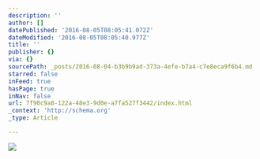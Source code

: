 ```yaml
---
description: ''
author: []
datePublished: '2016-08-05T08:05:41.072Z'
dateModified: '2016-08-05T08:05:40.977Z'
title: ''
publisher: {}
via: {}
sourcePath: _posts/2016-08-04-b3b9b9ad-373a-4efe-b7a4-c7e8eca9f6b4.md
starred: false
inFeed: true
hasPage: true
inNav: false
url: 7f90c9a8-122a-48e3-9d0e-a7fa527f3442/index.html
_context: 'http://schema.org'
_type: Article

---
```

![](https://the-grid-user-content.s3-us-west-2.amazonaws.com/7c5e0bc4-bec4-4e10-af76-242b53f35696.jpg)